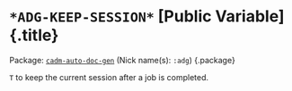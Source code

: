 # `*ADG-KEEP-SESSION*` [Public Variable] {.title}

Package: [`cadm-auto-doc-gen`](CADM-AUTO-DOC-GEN.pkg.md) (Nick name(s): `:adg`) {.package}

`T` to keep the current session after a job is completed.
